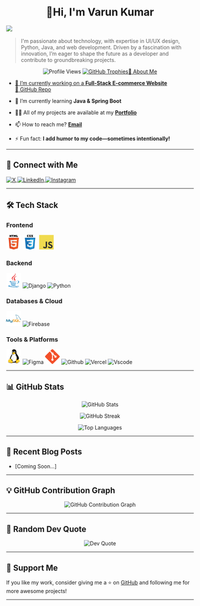 <h1 align="center">👋Hi, I'm Varun Kumar <!--<img src="Imgs/5UKD.gif" alt="GIF" width="30">--></h1>

<a href="https://varun-kumar.vercel.app/">
<img src="https://img.shields.io/badge/IT_Student-HITS-red?style=for-the-badge&logo=github&logoColor=white">
<a>

<!-- Add a Custom Banner (Optional) 
<p align="center">
  <img src="https://my-banner-url.com/banner.png" alt="Custom Banner" />
</p>
-->
> I'm passionate about technology, with expertise in UI/UX design, Python, Java, and web development. Driven by a fascination with innovation, I’m eager to shape the future as a developer and contribute to groundbreaking projects.
<p align="center">
  <img src="https://komarev.com/ghpvc/?username=Varun-Kumar-Code&label=Profile+Views&color=blue" alt="Profile Views" />
 <!--
    <img src="https://komarev.com/ghpvc/?username=Varun-Kumar-Code&label=Profile+Views&color=blue" alt="Profile Views" />
  -->

 <a href="#">
    <img src="https://github-profile-trophy.vercel.app/?username=Varun-Kumar-Code&margin-w=15" alt="GitHub Trophies" class="trophy-image />
  </a>
</p>

---

## 🚀 About Me

- 🔭 I’m currently working on a **Full-Stack E-commerce Website**  
  [🔗 GitHub Repo](https://github.com/Varun-Kumar-Code/Full-Stack-Ecommerce-Website)

- 🌱 I’m currently learning **Java & Spring Boot**  

- 👨‍💻 All of my projects are available at my **[Portfolio](https://varun-kumar.vercel.app/)**  

- 📫 How to reach me? **[Email](mailto:varunkumar1329@gmail.com)**

- ⚡ Fun fact: **I add humor to my code—sometimes intentionally!**  

---

## 🔗 Connect with Me

<p align="left">
<a href="https://x.com/VarunKOfficial" target="blank">
  <img align="center" src="https://raw.githubusercontent.com/rahuldkjain/github-profile-readme-generator/master/src/images/icons/Social/twitter.svg" alt="X" height="30" width="40" />
</a>
<a href="https://www.linkedin.com/in/Varun-Kumar-in/" target="blank">
  <img align="center" src="https://raw.githubusercontent.com/rahuldkjain/github-profile-readme-generator/master/src/images/icons/Social/linked-in-alt.svg" alt="LinkedIn" height="30" width="40" />
<!--
  https://raw.githubusercontent.com/rahuldkjain/github-profile-readme-generator/master/src/images/icons/Social/linked-in-alt.svg"
  https://icongr.am/devicon/linkedin-original.svg?size=128&color=000000"
-->
</a>
<a href="https://www.instagram.com/itz_varun_official/" target="blank">
  <img align="center" src="https://raw.githubusercontent.com/rahuldkjain/github-profile-readme-generator/master/src/images/icons/Social/instagram.svg" alt="Instagram" height="30" width="40" />
</a>
</p>

---

## 🛠️ Tech Stack

### **Frontend**
<p align="left">
  <img src="https://raw.githubusercontent.com/devicons/devicon/master/icons/html5/html5-original-wordmark.svg" alt="HTML5" width="40" height="40"/>
  <img src="https://raw.githubusercontent.com/devicons/devicon/master/icons/css3/css3-original-wordmark.svg" alt="CSS3" width="40" height="40"/>
  <img src="https://raw.githubusercontent.com/devicons/devicon/master/icons/javascript/javascript-original.svg" alt="JavaScript" width="40" height="40"/>
</p>

### **Backend**
<p align="left">
  <img src="https://raw.githubusercontent.com/devicons/devicon/master/icons/java/java-original.svg" alt="Java" width="40" height="40"/>
  <img src="https://cdn.worldvectorlogo.com/logos/django.svg" alt="Django" width="40" height="40"/>
  <img src="https://www.vectorlogo.zone/logos/python/python-icon.svg" alt="Python" width="40" height="40"/>
</p>

### **Databases & Cloud**
<p align="left">
  <img src="https://raw.githubusercontent.com/devicons/devicon/master/icons/mysql/mysql-original-wordmark.svg" alt="MySQL" width="40" height="40"/>
  <img src="https://www.vectorlogo.zone/logos/firebase/firebase-icon.svg" alt="Firebase" width="40" height="40"/>
</p>

### **Tools & Platforms**
<p align="left">
  <img src="https://raw.githubusercontent.com/devicons/devicon/master/icons/linux/linux-original.svg" alt="Linux" width="40" height="40"/>
  <img src="https://www.vectorlogo.zone/logos/figma/figma-icon.svg" alt="Figma" width="40" height="40"/>
  <img src="https://raw.githubusercontent.com/devicons/devicon/master/icons/git/git-original.svg" alt="Git" width="40" height="40"/>
  <img src="https://cdn.brandfetch.io/idZAyF9rlg/theme/light/symbol.svg?c=1dxbfHSJFAPEGdCLU4o5B" alt="Github" width="40" height="40"/>
  <img src="https://cdn.brandfetch.io/idBzZU5Uno/w/200/h/200/theme/dark/icon.jpeg?c=1dxbfHSJFAPEGdCLU4o5B" alt="Vercel" width="40" height="40"/>
  <img src="https://cdn.jsdelivr.net/gh/devicons/devicon/icons/vscode/vscode-original.svg" alt="Vscode" width="40" height="40"/>
</p>

---

## 📊 GitHub Stats

<p align="center">
  <img src="https://github-readme-stats.vercel.app/api?username=Varun-Kumar-Code&show_icons=true&theme=dark&count_private=true&hide=issues" alt="GitHub Stats" />
</p>

<p align="center">
  <img src="https://github-readme-streak-stats-eight.vercel.app/?user=Varun-Kumar-Code&theme=dark" alt="GitHub Streak" />
</p>

<p align="center">
  <img src="https://github-readme-stats.vercel.app/api/top-langs?username=Varun-Kumar-Code&layout=compact&theme=dark" alt="Top Languages" />
</p>

---

## 📝 Recent Blog Posts

<!-- BLOG-POST-LIST:START -->
- [Coming Soon...]
<!-- BLOG-POST-LIST:END -->

---

## 💡 GitHub Contribution Graph

<p align="center">
  <img src="https://github-readme-activity-graph.vercel.app/graph?username=Varun-Kumar-Code&theme=react-dark" alt="GitHub Contribution Graph" />
</p>

---

## 🎯 Random Dev Quote

<p align="center">
  <img src="https://quotes-github-readme.vercel.app/api?type=horizontal&theme=dark" alt="Dev Quote" />
</p>

---

## 🚀 Support Me

If you like my work, consider giving me a ⭐ on [GitHub](https://github.com/Varun-Kumar-Code) and following me for more awesome projects!

---

<style>
  .trophy-image {
    width: 600px; /* Adjust as needed */
    height: auto; /* Maintain aspect ratio */
  }
</style>

